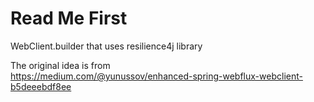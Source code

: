 # Read Me First

WebClient.builder that uses resilience4j library

The original idea is from  
https://medium.com/@yunussov/enhanced-spring-webflux-webclient-b5deeebdf8ee
